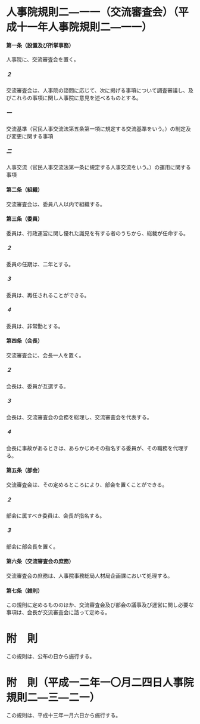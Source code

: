 # 人事院規則二―一一（交流審査会）（平成十一年人事院規則二―一一）
#### 第一条（設置及び所掌事務）
人事院に、交流審査会を置く。
##### ２
交流審査会は、人事院の諮問に応じて、次に掲げる事項について調査審議し、及びこれらの事項に関し人事院に意見を述べるものとする。
##### 一
交流基準（官民人事交流法第五条第一項に規定する交流基準をいう。）の制定及び変更に関する事項
##### 二
人事交流（官民人事交流法第一条に規定する人事交流をいう。）の運用に関する事項
#### 第二条（組織）
交流審査会は、委員八人以内で組織する。
#### 第三条（委員）
委員は、行政運営に関し優れた識見を有する者のうちから、総裁が任命する。
##### ２
委員の任期は、二年とする。
##### ３
委員は、再任されることができる。
##### ４
委員は、非常勤とする。
#### 第四条（会長）
交流審査会に、会長一人を置く。
##### ２
会長は、委員が互選する。
##### ３
会長は、交流審査会の会務を総理し、交流審査会を代表する。
##### ４
会長に事故があるときは、あらかじめその指名する委員が、その職務を代理する。
#### 第五条（部会）
交流審査会は、その定めるところにより、部会を置くことができる。
##### ２
部会に属すべき委員は、会長が指名する。
##### ３
部会に部会長を置く。
#### 第六条（交流審査会の庶務）
交流審査会の庶務は、人事院事務総局人材局企画課において処理する。
#### 第七条（雑則）
この規則に定めるもののほか、交流審査会及び部会の議事及び運営に関し必要な事項は、会長が交流審査会に諮って定める。
# 附　則
この規則は、公布の日から施行する。
# 附　則（平成一二年一〇月二四日人事院規則二―三―二一）
この規則は、平成十三年一月六日から施行する。
